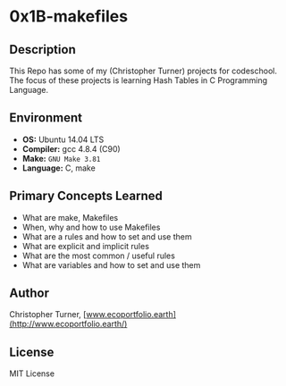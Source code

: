 # 0x1B-makefiles

## Description

This Repo has some of my (Christopher Turner) projects for codeschool.
The focus of these projects is learning Hash Tables in C Programming Language.

## Environment

* __OS:__ Ubuntu 14.04 LTS
* __Compiler:__ gcc 4.8.4 (C90)
* __Make:__ `GNU Make 3.81`
* __Language:__ C, make

## Primary Concepts Learned

* What are make, Makefiles
* When, why and how to use Makefiles
* What are a rules and how to set and use them
* What are explicit and implicit rules
* What are the most common / useful rules
* What are variables and how to set and use them

## Author

Christopher Turner, [www.ecoportfolio.earth](http://www.ecoportfolio.earth/)

## License

MIT License
